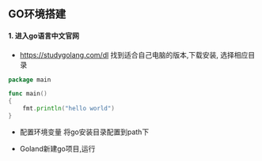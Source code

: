 ## GO环境搭建

#### 1. 进入go语言中文官网

* https://studygolang.com/dl  找到适合自己电脑的版本,下载安装, 选择相应目录

```go
package main

func main()
{
    fmt.println("hello world")
}
```
* 配置环境变量 将go安装目录配置到path下

* Goland新建go项目,运行


